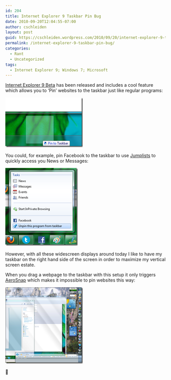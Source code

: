```yaml
---
id: 204
title: Internet Explorer 9 Taskbar Pin Bug
date: 2010-09-20T12:04:55-07:00
author: cschleiden
layout: post
guid: https://cschleiden.wordpress.com/2010/09/20/internet-explorer-9-taskbar-pin-bug/
permalink: /internet-explorer-9-taskbar-pin-bug/
categories:
  - Rant
  - Uncategorized
tags:
  - Internet Explorer 9; Windows 7; Microsoft
---
```

[Internet Explorer 9 Beta](http://www.beautyoftheweb.com/) has been released and includes a cool feature which allows you to ‘Pin’ websites to the taskbar just like regular programs:

[<img style="border-bottom:0;border-left:0;display:inline;border-top:0;border-right:0;" title="image" border="0" alt="image" src="/assets/wp-content/uploads/2010/09/image_thumb1.png" width="244" height="156" />](/assets/wp-content/uploads/2010/09/image1.png) 

You could, for example, pin Facebook to the taskbar to use [Jumplists](http://windows.microsoft.com/en-us/windows7/products/features/jump-lists) to quickly access you News or Messages:

[<img style="border-bottom:0;border-left:0;display:inline;border-top:0;border-right:0;" title="image" border="0" alt="image" src="/assets/wp-content/uploads/2010/09/image_thumb2.png" width="228" height="244" />](/assets/wp-content/uploads/2010/09/image2.png) </p> 

However, with all these widescreen displays around today I like to have my taskbar on the right hand side of the screen in order to maximize my vertical screen estate. 

When you drag a webpage to the taskbar with this setup it only triggers [AeroSnap](http://windows.microsoft.com/en-us/windows7/products/features/snap) which makes it impossible to pin websites this way:

[<img style="border-bottom:0;border-left:0;display:inline;border-top:0;border-right:0;" title="image" border="0" alt="image" src="/assets/wp-content/uploads/2010/09/image_thumb3.png" width="244" height="240" />](/assets/wp-content/uploads/2010/09/image3.png) 

🙁